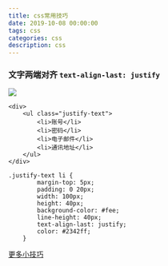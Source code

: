 ```yaml
---
title: css常用技巧
date: 2019-10-08 00:00:00
tags: css
categories: css
description: css
---
```


### 文字两端对齐  `text-align-last: justify`

![](http://pyfx6dimf.bkt.clouddn.com/justify.jpg)


```
<div>
    <ul class="justify-text">
        <li>账号</li>
        <li>密码</li>
        <li>电子邮件</li>
        <li>通讯地址</li>
    </ul>
</div>

.justify-text li {
        margin-top: 5px;
        padding: 0 20px;
        width: 100px;
        height: 40px;
        background-color: #fee;
        line-height: 40px;
        text-align-last: justify;
        color: #2342ff;
    }
```

[更多小技巧](https://juejin.im/post/5d4d0ec651882549594e7293)









